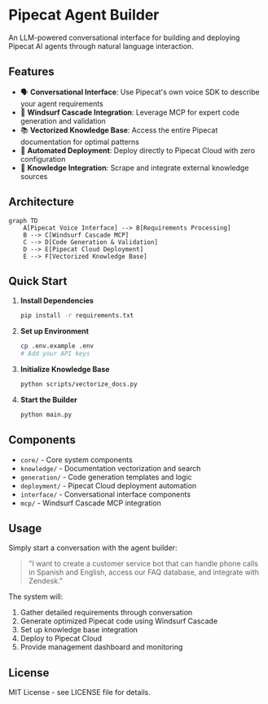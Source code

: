# Pipecat Agent Builder

An LLM-powered conversational interface for building and deploying Pipecat AI agents through natural language interaction.

## Features

- 🗣️ **Conversational Interface**: Use Pipecat's own voice SDK to describe your agent requirements
- 🤖 **Windsurf Cascade Integration**: Leverage MCP for expert code generation and validation
- 📚 **Vectorized Knowledge Base**: Access the entire Pipecat documentation for optimal patterns
- 🚀 **Automated Deployment**: Deploy directly to Pipecat Cloud with zero configuration
- 🔧 **Knowledge Integration**: Scrape and integrate external knowledge sources

## Architecture

```mermaid
graph TD
    A[Pipecat Voice Interface] --> B[Requirements Processing]
    B --> C[Windsurf Cascade MCP]
    C --> D[Code Generation & Validation]
    D --> E[Pipecat Cloud Deployment]
    E --> F[Vectorized Knowledge Base]
```

## Quick Start

1. **Install Dependencies**

   ```bash
   pip install -r requirements.txt
   ```

2. **Set up Environment**

   ```bash
   cp .env.example .env
   # Add your API keys
   ```

3. **Initialize Knowledge Base**

   ```bash
   python scripts/vectorize_docs.py
   ```

4. **Start the Builder**

   ```bash
   python main.py
   ```

## Components

- `core/` - Core system components
- `knowledge/` - Documentation vectorization and search
- `generation/` - Code generation templates and logic
- `deployment/` - Pipecat Cloud deployment automation
- `interface/` - Conversational interface components
- `mcp/` - Windsurf Cascade MCP integration

## Usage

Simply start a conversation with the agent builder:

> "I want to create a customer service bot that can handle phone calls in Spanish and English, access our FAQ database, and integrate with Zendesk."

The system will:

1. Gather detailed requirements through conversation
2. Generate optimized Pipecat code using Windsurf Cascade
3. Set up knowledge base integration
4. Deploy to Pipecat Cloud
5. Provide management dashboard and monitoring

## License

MIT License - see LICENSE file for details.
